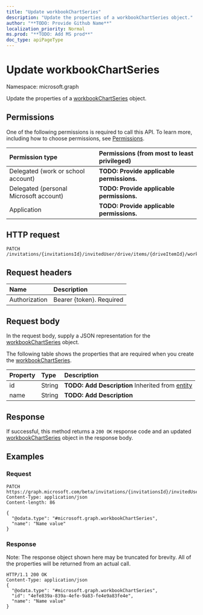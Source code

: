 ```yaml
---
title: "Update workbookChartSeries"
description: "Update the properties of a workbookChartSeries object."
author: "**TODO: Provide Github Name**"
localization_priority: Normal
ms.prod: "**TODO: Add MS prod**"
doc_type: apiPageType
---
```


# Update workbookChartSeries

Namespace: microsoft.graph

Update the properties of a [workbookChartSeries](../resources/workbookchartseries.md) object.

## Permissions
One of the following permissions is required to call this API. To learn more, including how to choose permissions, see [Permissions](/concepts/permissions-reference.md).

|Permission type|Permissions (from most to least privileged)|
|:---|:---|
|Delegated (work or school account)|**TODO: Provide applicable permissions.**|
|Delegated (personal Microsoft account)|**TODO: Provide applicable permissions.**|
|Application|**TODO: Provide applicable permissions.**|

## HTTP request
<!-- {
  "blockType": "ignored"
}
-->
``` http
PATCH /invitations/{invitationsId}/invitedUser/drive/items/{driveItemId}/workbook/names/{workbookNamedItemId}/worksheet/charts/{workbookChartId}/series/{workbookChartSeriesId}
```

## Request headers
|Name|Description|
|:---|:---|
|Authorization|Bearer {token}. Required|

## Request body
In the request body, supply a JSON representation for the [workbookChartSeries](../resources/workbookchartseries.md) object.

The following table shows the properties that are required when you create the [workbookChartSeries](../resources/workbookchartseries.md).

|Property|Type|Description|
|:---|:---|:---|
|id|String|**TODO: Add Description** Inherited from [entity](../resources/entity.md)|
|name|String|**TODO: Add Description**|



## Response
If successful, this method returns a `200 OK` response code and an updated [workbookChartSeries](../resources/workbookchartseries.md) object in the response body.

## Examples

### Request
<!-- {
  "blockType": "request",
  "name": "update_workbookchartseries"
}
-->
``` http
PATCH https://graph.microsoft.com/beta/invitations/{invitationsId}/invitedUser/drive/items/{driveItemId}/workbook/names/{workbookNamedItemId}/worksheet/charts/{workbookChartId}/series/{workbookChartSeriesId}
Content-Type: application/json
Content-length: 86

{
  "@odata.type": "#microsoft.graph.workbookChartSeries",
  "name": "Name value"
}
```

### Response
Note: The response object shown here may be truncated for brevity. All of the properties will be returned from an actual call.
<!-- {
  "blockType": "response",
  "truncated": true
}
-->
``` http
HTTP/1.1 200 OK
Content-Type: application/json
{
  "@odata.type": "#microsoft.graph.workbookChartSeries",
  "id": "4efe839a-839a-4efe-9a83-fe4e9a83fe4e",
  "name": "Name value"
}
```

